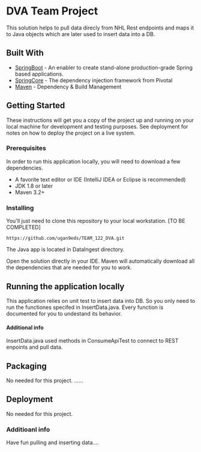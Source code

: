 # DVA Team Project

This solution helps to pull data direcly from NHL Rest endpoints and maps it to Java objects which are later used to insert data into a DB.

## Built With

* [SpringBoot](https://spring.io/projects/spring-boot) - An enabler to create stand-alone production-grade Spring based applications.
* [SpringCore](https://docs.spring.io/spring-framework/docs/current/spring-framework-reference/core.html) - The dependency injection framework from Pivotal
* [Maven](https://maven.apache.org/) - Dependency & Build Management

## Getting Started

These instructions will get you a copy of the project up and running on your local machine for development and testing purposes.
See deployment for notes on how to deploy the project on a live system.

### Prerequisites

In order to run this application locally, you will need to download a few dependencies.

* A favorite text editor or IDE (IntelliJ IDEA or Eclipse is recommended)
* JDK 1.8 or later
* Maven 3.2+



### Installing


You'll just need to clone this repository to your local workstation.
[TO BE COMPLETED]
```
https://github.com/ugan9eds/TEAM_122_DVA.git
```
The Java app is located in DataIngest directory.

Open the solution directly in your IDE. Maven will automatically download all the dependencies that are needed for you to work.

## Running the application locally


This application relies on unit test to insert data into DB. So you only need to run the functiones specifed in InsertData.java. 
Every function is documented for you to undestand its behavior. 

#### Additional info
InsertData.java used methods in ConsumeApiTest to connect to REST enpoints and pull data.


## Packaging

No needed for this project.
......

## Deployment

No needed for this project.

### Additioanl info

Have fun pulling and inserting data....